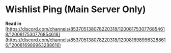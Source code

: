 # Wishlist Ping (Main Server Only)

**Read in** [https://discord.com/channels/853705138078220318/1200817530776854618/1200817530776854618](https://discord.com/channels/853705138078220318/1200816989963288616/1200816989963288616)
